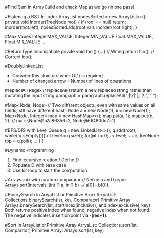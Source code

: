 #Find Sum in Array
Build and check Map as we go (in one pass)

#Flatening a BST In-order
    ArrayList<Integer> nodesSorted = new ArrayList<>();
    private void inorder(TreeNode root) {
        if (root == null) return;
        inorder(root.left);
        nodesSorted.add(root.val);
        inorder(root.right);
    }

#Max Values
    Integer.MAX_VALUE, Integer.MIN_VALUE
    Float.MAX_VALUE, Float.MIN_VALUE
    ...

#Return Type Incompatible
    private void foo () {...}
    // Wrong
    return foo();
    // Correct
    foo();

#DoublyLinkedList
- Consider this structure when O(1) is required
- Number of changed arrow = Number of lines of operations

#replaceAll Regex
    // replaceAll() return a new replaced string rather than mutating the input string
    paragraph = paragraph.replaceAll("!|\\?|'|,|;|\\.", " ");

#Map<Node, Node>
    // Two different objects, even with same values on all fields, still have different hash.
    Node a = new Node(1), b = new Node(1);
    Map<Node, Integer> map = new HashMap<>();
    map.put(a, 1);
    map.put(b, 2);
    // map: {Node@52a86356=2, Node@66480dd7=1}

#BFS/DFS with Level
    Queue<TreeNode> q = new LinkedList<>();
    q.add(root);
    while(!q.isEmpty()){
        int level = q.size();
        for(int i = 0; i < level; i++){
            TreeNode top = q.poll();
            ...
        }
    }

#Dynamic Programming
1. Find recursive relation / Define D
2. Populate D with base case
3. Use for loop to start the computation

#Arrays.sort with custom comparator
    // Define a and b type
    Arrays.sort(intervals, (int [] a, int[] b) -> a[0] - b[0]);

#BinarySearch in ArryaList or Primitive Array
    ArryaList: Collections.binarySearch(lst, key, Comparator)
    Primitive Array: Arrays.binarySearch(lst, startIndex(inclusive), endIndex(exclusive), key)
Both returns positive index when found, negative index when not found. 
The negative indicates insertion point via **-(res+1)**.

#Sort in ArrayList or Primitive Array
    ArryaList: Collections.sort(lst, Comparator)
    Primitive Array: Arrays.sort(lst, key)